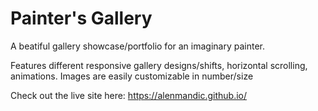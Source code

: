 # Painter's Gallery
A beatiful gallery showcase/portfolio for an imaginary painter.

Features different responsive gallery designs/shifts, horizontal scrolling, animations.
Images are easily customizable in number/size

Check out the live site here: https://alenmandic.github.io/

